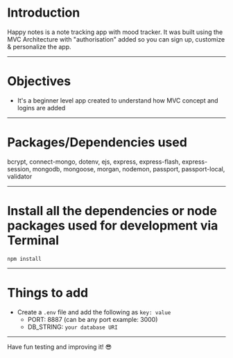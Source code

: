 # Introduction

Happy notes is a note tracking app with mood tracker. It was built using the MVC Architecture with "authorisation" added so you can sign up, customize & personalize the app. 

---

# Objectives

- It's a beginner level app created to understand how MVC concept and logins are added

---

# Packages/Dependencies used 

bcrypt, connect-mongo, dotenv, ejs, express, express-flash, express-session, mongodb, mongoose, morgan, nodemon, passport, passport-local, validator

---

# Install all the dependencies or node packages used for development via Terminal

`npm install` 

---

# Things to add

- Create a `.env` file and add the following as `key: value` 
  - PORT: 8887 (can be any port example: 3000) 
  - DB_STRING: `your database URI` 
 ---
 
Have fun testing and improving it! 😎


